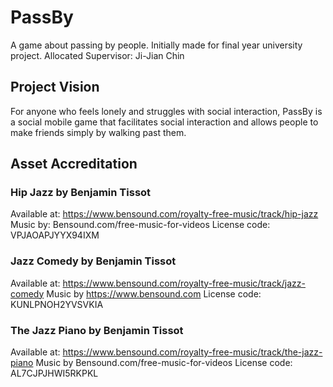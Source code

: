 # PassBy
A game about passing by people. Initially made for final year university project. Allocated Supervisor: Ji-Jian Chin
## Project Vision
For anyone who feels lonely and struggles with social interaction, PassBy is a social mobile game that facilitates social interaction and allows people to make friends simply by walking past them.
## Asset Accreditation
### Hip Jazz by Benjamin Tissot
Available at: https://www.bensound.com/royalty-free-music/track/hip-jazz
Music by: Bensound.com/free-music-for-videos
License code: VPJAOAPJYYX94IXM
### Jazz Comedy by Benjamin Tissot
Available at: https://www.bensound.com/royalty-free-music/track/jazz-comedy
Music by https://www.bensound.com
License code: KUNLPNOH2YVSVKIA
### The Jazz Piano by Benjamin Tissot
Available at: https://www.bensound.com/royalty-free-music/track/the-jazz-piano
Music by Bensound.com/free-music-for-videos
License code: AL7CJPJHWI5RKPKL
